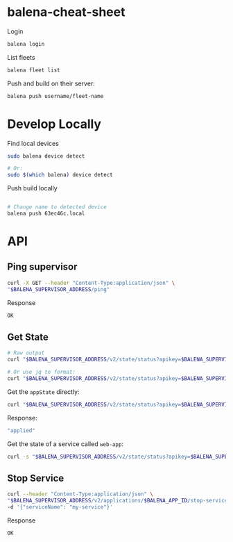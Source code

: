 # balena-cheat-sheet

Login
```bash
balena login
```

List fleets
```bash
balena fleet list
```

Push and build on their server:
```bash
balena push username/fleet-name
```

# Develop Locally

Find local devices
```bash
sudo balena device detect

# Or:
sudo $(which balena) device detect
```

Push build locally
```bash

# Change name to detected device
balena push 63ec46c.local
```


# API

## Ping supervisor
```bash
curl -X GET --header "Content-Type:application/json" \
"$BALENA_SUPERVISOR_ADDRESS/ping"
```

Response
```bash
OK
```

## Get State

```bash
# Raw output
curl "$BALENA_SUPERVISOR_ADDRESS/v2/state/status?apikey=$BALENA_SUPERVISOR_API_KEY"

# Or use jq to format:
curl "$BALENA_SUPERVISOR_ADDRESS/v2/state/status?apikey=$BALENA_SUPERVISOR_API_KEY" | jq '.'
```

Get the `appState` directly:
```bash
curl "$BALENA_SUPERVISOR_ADDRESS/v2/state/status?apikey=$BALENA_SUPERVISOR_API_KEY" | jq '.appState'
```

Response:
```bash
"applied"
```

Get the state of a service called `web-app`:

```bash
curl -s "$BALENA_SUPERVISOR_ADDRESS/v2/state/status?apikey=$BALENA_SUPERVISOR_API_KEY" | jq '.containers[] | select(.serviceName == "web-app") | .status'
```

## Stop Service

```bash
curl --header "Content-Type:application/json" \
"$BALENA_SUPERVISOR_ADDRESS/v2/applications/$BALENA_APP_ID/stop-service?apikey=$BALENA_SUPERVISOR_API_KEY" \
-d '{"serviceName": "my-service"}'
```

Response
```bash
OK
```
